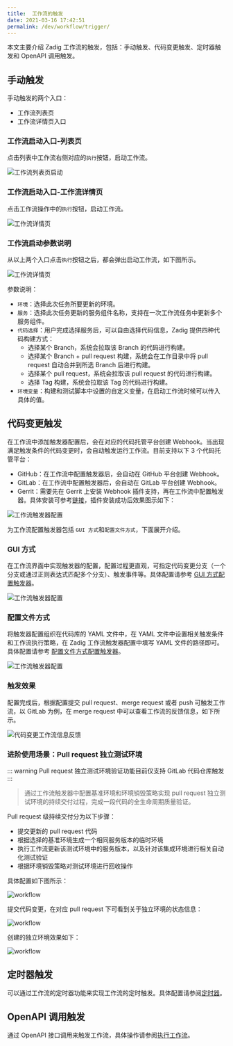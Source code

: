 ```yaml
---
title:  工作流的触发
date: 2021-03-16 17:42:51
permalink: /dev/workflow/trigger/
---
```


本文主要介绍 Zadig 工作流的触发，包括：手动触发、代码变更触发、定时器触发和 OpenAPI 调用触发。

## 手动触发

手动触发的两个入口：
- 工作流列表页
- 工作流详情页入口

### 工作流启动入口-列表页

点击列表中工作流右侧对应的`执行`按钮，启动工作流。

![工作流列表页启动](./_images/workflow_trigger_1.png)

### 工作流启动入口-工作流详情页

点击工作流操作中的`执行`按钮，启动工作流。

![工作流详情页](./_images/workflow_trigger_2.png)

### 工作流启动参数说明

从以上两个入口点击`执行`按钮之后，都会弹出启动工作流，如下图所示。

![工作流详情页](./_images/workflow_trigger_3.png)

参数说明：

- `环境`：选择此次任务所要更新的环境。
- `服务`：选择此次任务更新的服务组件名称，支持在一次工作流任务中更新多个服务组件。
- `代码选择`：用户完成选择服务后，可以自由选择代码信息，Zadig 提供四种代码构建方式：
    - 选择某个 Branch，系统会拉取该 Branch 的代码进行构建。
    - 选择某个 Branch + pull request 构建，系统会在工作目录中将 pull request 自动合并到所选 Branch 后进行构建。
    - 选择某个 pull request，系统会拉取该 pull request 的代码进行构建。
    - 选择 Tag 构建，系统会拉取该 Tag 的代码进行构建。
- `环境变量`：构建和测试脚本中设置的自定义变量，在启动工作流时候可以传入具体的值。


## 代码变更触发

在工作流中添加触发器配置后，会在对应的代码托管平台创建 Webhook。当出现满足触发条件的代码变更时，会自动触发运行工作流。目前支持以下 3 个代码托管平台：

- GitHub：在工作流中配置触发器后，会自动在 GitHub 平台创建 Webhook。
- GitLab：在工作流中配置触发器后，会自动在 GitLab 平台创建 Webhook。
- Gerrit：需要先在 Gerrit 上安装 Webhook 插件支持，再在工作流中配置触发器。具体安装可参考[链接](https://gerrit-review.googlesource.com/Documentation/config-plugins.html#installation)，插件安装成功后效果图示如下：

![工作流触发器配置](./_images/gerrit_webhook_plugin.png)

为工作流配置触发器包括 `GUI 方式`和`配置文件方式`，下面展开介绍。

### GUI 方式
在工作流界面中实现触发器的配置，配置过程更直观，可指定代码变更分支（一个分支或通过正则表达式匹配多个分支）、触发事件等。具体配置请参考 [GUI 方式配置触发器](/dev/project/workflow/#gui-方式)。

![工作流触发器配置](./_images/workflow_trigger_by_webhook_1.png)

### 配置文件方式

将触发器配置组织在代码库的 YAML 文件中，在 YAML 文件中设置相关触发条件和工作流执行策略，在 Zadig 工作流触发器配置中填写 YAML 文件的路径即可。具体配置请参考 [配置文件方式配置触发器](/dev/project/workflow/#yaml-方式)。

![工作流触发器配置](./_images/workflow_trigger_by_webhook_2.png)

### 触发效果

配置完成后，根据配置提交 pull request、merge request 或者 push 可触发工作流，以 GitLab 为例，在 merge request 中可以查看工作流的反馈信息，如下所示。

![代码变更工作流信息反馈](./_images/workflow_trigger_5.png)

### 进阶使用场景：Pull request 独立测试环境
::: warning
Pull request 独立测试环境验证功能目前仅支持 GitLab 代码仓库触发
:::

> 通过工作流触发器中配置基准环境和环境销毁策略实现 pull request 独立测试环境的持续交付过程，完成一段代码的全生命周期质量验证。

Pull request 级持续交付分为以下步骤：
- 提交更新的 pull request 代码
- 根据选择的基准环境生成一个相同服务版本的临时环境
- 执行工作流更新该测试环境中的服务版本，以及针对该集成环境进行相关自动化测试验证
- 根据环境销毁策略对测试环境进行回收操作

具体配置如下图所示：

![workflow](./_images/workflow_trigger_4.png)

提交代码变更，在对应 pull request 下可看到关于独立环境的状态信息：

![workflow](./_images/webhook_status_on_gitlab.png)

创建的独立环境效果如下：

![workflow](./_images/pr_create_env.png)

## 定时器触发

可以通过工作流的定时器功能来实现工作流的定时触发。具体配置请参阅[定时器](/dev/project/workflow/#定时器)。

## OpenAPI 调用触发

通过 OpenAPI  接口调用来触发工作流，具体操作请参阅[执行工作流](/dev/api/workflow/#执行工作流)。
